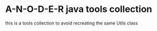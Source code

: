 # A-N-O-D-E-R java tools collection
this is a tools collection to avoid recreating the same Utils class

